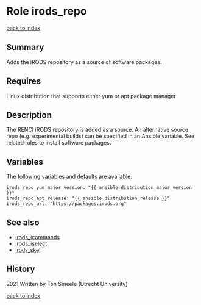 # Role irods_repo
[back to index](../index.md#Roles)

## Summary
Adds the iRODS repository as a source of software packages. 

## Requires
Linux distribution that supports either yum or apt package manager

## Description
The RENCI iRODS repository is added as a source. An alternative
source repo (e.g. experimental builds) can be specified in an Ansible variable.
See related roles to install software packages.

## Variables
The following variables and defaults are available:
```
irods_repo_yum_major_version: "{{ ansible_distribution_major_version }}"
irods_repo_apt_release: "{{ ansible_distribution_release }}"
irods_repo_url: "https://packages.irods.org"
```

## See also
- [irods_icommands](./irods_icommands.md)  
- [irods_iselect](./irods_iselect.md)  
- [irods_skel](./irods_skel.md)

## History
2021 Written by Ton Smeele (Utrecht University)


[back to index](../index.md#Roles)
